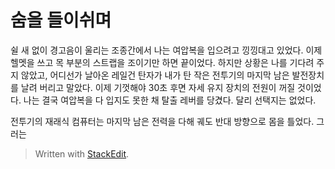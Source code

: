 # 숨을 들이쉬며
쉴 새 없이 경고음이 울리는 조종간에서 나는 여압복을 입으려고 낑낑대고 있었다. 이제 헬멧을 쓰고 목 부분의 스트랩을 조이기만 하면 끝이었다. 하지만 상황은 나를 기다려 주지 않았고, 어디선가 날아온 레일건 탄자가 내가 탄 작은 전투기의 마지막 남은 발전장치를 날려 버리고 말았다. 이제 기껏해야 30초 후면 자세 유지 장치의 전원이 꺼질 것이었다. 나는 결국 여압복을 다 입지도 못한 채 탈출 레버를 당겼다. 달리 선택지는 없었다.

전투기의 재래식 컴퓨터는 마지막 남은 전력을 다해 궤도 반대 방향으로 몸을 틀었다. 그러는


> Written with [StackEdit](https://stackedit.io/).
<!--stackedit_data:
eyJoaXN0b3J5IjpbMzY2NjQ3NzgzXX0=
-->